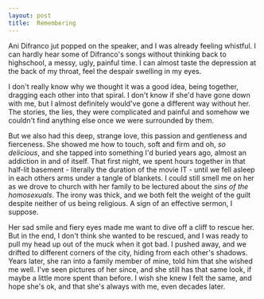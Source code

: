 ```yaml
---
layout: post
title:  Remembering
---
```


Ani Difranco jut popped on the speaker, and I was already feeling whistful. I can hardly hear some of Difranco's songs without thinking back to highschool, a messy, ugly, painful time. I can almost taste the depression at the back of my throat, feel the despair swelling in my eyes. 

I don't really know why we thought it was a good idea, being together, dragging each other into that spiral. I don't know if she'd have gone down with me, but I almost definitely would've gone a different way without her. The stories, the lies, they were complicated and painful and somehow we couldn't find anything else once we were surrounded by them.

But we also had this deep, strange love, this passion and gentleness and fierceness. She showed me how to touch, soft and firm and oh, *so delicious*, and she tapped into something I'd buried years ago, almost an addiction in and of itself. That first night, we spent hours together in that half-lit basement - literally the duration of the movie IT - until we fell asleep in each others arms under a tangle of blankets. I could still smell me on her as we drove to church with her family to be lectured about the _sins of the homosexuals_. The irony was thick, and we both felt the weight of the guilt despite neither of us being religious. A sign of an effective sermon, I suppose.

Her sad smile and fiery eyes made me want to dive off a cliff to rescue her. But in the end, I don't think she wanted to be rescued, and I was ready to pull my head up out of the muck when it got bad. I pushed away, and we drifted to different corners of the city, hiding from each other's shadows. Years later, she ran into a family member of mine, told him that she wished me well. I've seen pictures of her since, and she still has that same look, if maybe a little more spent than before. I wish she knew I felt the same, and hope she's ok, and that she's always with me, even decades later.